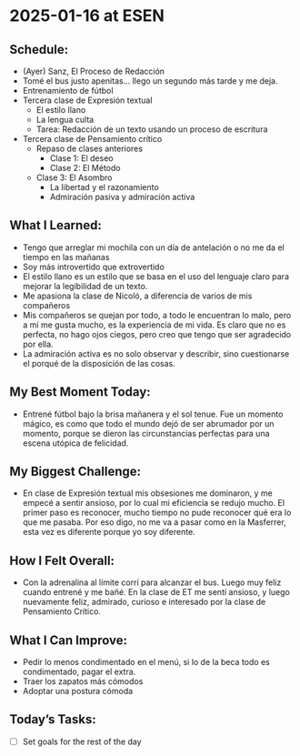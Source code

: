 # 2025-01-16 at ESEN

## Schedule:
- (Ayer) Sanz, El Proceso de Redacción
- Tomé el bus justo apenitas... llego un segundo más tarde y me deja.
- Entrenamiento de fútbol
- Tercera clase de Expresión textual
	- El estilo llano
	- La lengua culta
	- Tarea: Redacción de un texto usando un proceso de escritura
- Tercera clase de Pensamiento crítico
	- Repaso de clases anteriores
		- Clase 1: El deseo
		- Clase 2: El Método
	- Clase 3: El Asombro
		- La libertad y el razonamiento
		- Admiración pasiva y admiración activa

## What I Learned:
- Tengo que arreglar mi mochila con un día de antelación o no me da el tiempo en las mañanas
- Soy más introvertido que extrovertido
- El estilo llano es un estilo que se basa en el uso del lenguaje claro para mejorar la legibilidad de un texto.
- Me apasiona la clase de Nicoló, a diferencia de varios de mis compañeros
- Mis compañeros se quejan por todo, a todo le encuentran lo malo, pero a mí me gusta mucho, es la experiencia de mi vida. Es claro que no es perfecta, no hago ojos ciegos, pero creo que tengo que ser agradecido por ella.
- La admiración activa es no solo observar y describir, sino cuestionarse el porqué de la disposición de las cosas.

## My Best Moment Today:
- Entrené fútbol bajo la brisa mañanera y el sol tenue. Fue un momento mágico, es como que todo el mundo dejó de ser abrumador por un momento, porque se dieron las circunstancias perfectas para una escena utópica de felicidad.

## My Biggest Challenge:
- En clase de Expresión textual mis obsesiones me dominaron, y me empecé a sentir ansioso, por lo cual mi eficiencia se redujo mucho. El primer paso es reconocer, mucho tiempo no pude reconocer qué era lo que me pasaba. Por eso digo, no me va a pasar como en la Masferrer, esta vez es diferente porque yo soy diferente.

## How I Felt Overall:
- Con la adrenalina al límite corrí para alcanzar el bus. Luego muy feliz cuando entrené y me bañé. En la clase de ET me sentí ansioso, y luego nuevamente feliz, admirado, curioso e interesado por la clase de Pensamiento Crítico. 

## What I Can Improve:
- Pedir lo menos condimentado en el menú, si lo de la beca todo es condimentado, pagar el extra.
- Traer los zapatos más cómodos
- Adoptar una postura cómoda

## Today’s Tasks:
- [ ] Set goals for the rest of the day

